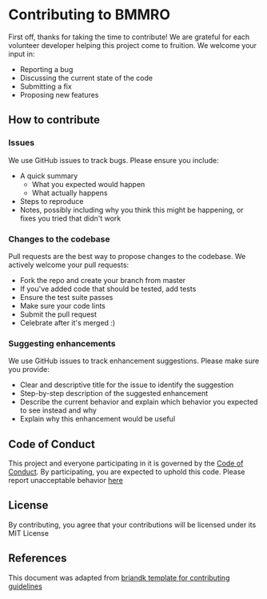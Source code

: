 # Contributing to BMMRO

First off, thanks for taking the time to contribute! We are grateful for each volunteer developer helping this project come to fruition.
We welcome your input in:
- Reporting a bug
- Discussing the current state of the code
- Submitting a fix
- Proposing new features

## How to contribute

### Issues
We use GitHub issues to track bugs. Please ensure you include:
- A quick summary
  - What you expected would happen
  - What actually happens
- Steps to reproduce
- Notes, possibly including why you think this might be happening, or fixes you tried that didn't work

### Changes to the codebase
Pull requests are the best way to propose changes to the codebase. We actively welcome your pull requests:
- Fork the repo and create your branch from master
- If you've added code that should be tested, add tests
- Ensure the test suite passes
- Make sure your code lints
- Submit the pull request
- Celebrate after it's merged :)

### Suggesting enhancements
We use GitHub issues to track enhancement suggestions. Please make sure you provide:
- Clear and descriptive title for the issue to identify the suggestion
- Step-by-step description of the suggested enhancement
- Describe the current behavior and explain which behavior you expected to see instead and why
- Explain why this enhancement would be useful

## Code of Conduct
This project and everyone participating in it is governed by the [Code of Conduct](CODE_OF_CONDUCT.md). By participating, you are expected to uphold this code. 
Please report unacceptable behavior [here](bahamas-marine-mammal-research-organization@thoughtworks.com)

## License
By contributing, you agree that your contributions will be licensed under its MIT License

## References
This document was adapted from [briandk template for contributing guidelines](https://gist.github.com/briandk/3d2e8b3ec8daf5a27a62)
